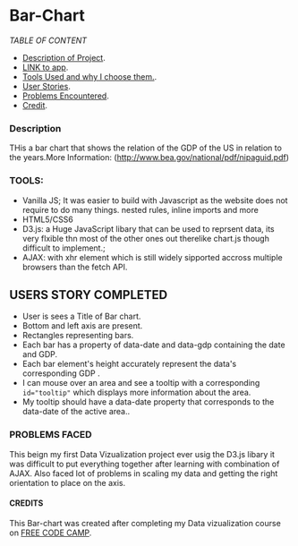   # Bar-Chart

*TABLE OF CONTENT*
- [Description of Project](#description).
- [LINK to app](https://yagi91.github.io/pomodoro-clock/).
- [Tools Used and why I choose them.](#tools).
- [User Stories](#users-story-completed-and-added-functionality-of-the-clock).
- [Problems Encountered](#problems-faced).
- [Credit](#credits).

### Description
THis a bar chart that shows the relation of the GDP of the US in relation to the years.More Information: (http://www.bea.gov/national/pdf/nipaguid.pdf)


### TOOLS:
- Vanilla JS; It was easier to build with Javascript as the website does not require to do many things.
    nested rules, inline imports and more
- HTML5/CSS6
- D3.js: a Huge JavaScript libary that can be used to reprsent data, its very flxible thn most of the other ones out therelike chart.js though difficult to implement.;
- AJAX: with xhr element which is still widely sipported accross multiple browsers than the fetch API.
## USERS STORY COMPLETED
- User is sees a Title of Bar chart.
- Bottom and left axis are present.
- Rectangles representing bars.
- Each bar has a property of data-date and data-gdp containing the date and GDP.
- Each bar element's height accurately represent the data's corresponding GDP .
- I can mouse over an area and see a tooltip with a corresponding `id="tooltip"` which displays more information about the area.
-  My tooltip should have a data-date property that corresponds to the data-date of the active area..

### PROBLEMS FACED
This beign my first Data Vizualization project ever usig the D3.js libary it was difficult to put everything together after learning with combination of AJAX.
Also faced lot of problems in scaling my data and getting the right orientation to place on the axis.

#### CREDITS
This Bar-chart was created after completing my Data vizualization course on [FREE CODE CAMP](https://www.freecodecamp.org/).
